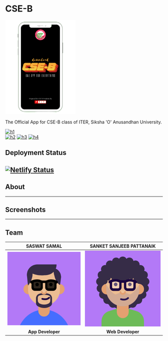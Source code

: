 # CSE-B
<img src="assets/cse_B.png" height=300> 

The Official App for CSE-B class of ITER, Siksha 'O' Anusandhan University. 

[![h1](https://forthebadge.com/images/badges/built-for-android.svg)](https://piysocial.weebly.com)       
[![h2](https://badgen.net/badge/License/MIT/green)](https://piysocial.weebly.com)  [![h3](https://badgen.net/badge/Download/CSE-B/red)](https://bit.ly/csebapp) [![h4](https://badgen.net/badge/BuiltFor/India/orange)](https://piysocial.weebly.com)

## Deployment Status
[![Netlify Status](https://api.netlify.com/api/v1/badges/71699457-ba1d-4ad3-8d17-66acb0475cc0/deploy-status)](https://app.netlify.com/sites/cseb-iter/deploys)
-----------

## About 
------------

## Screenshots
--------------

## Team

| **SASWAT SAMAL** | **SANKET SANJEEB PATTANAIK**| 
| :---: |:---:| 
| [![Saswat](https://github.com/PIYSocial-India/CSE-B/blob/master/assets/Saswat.png)]()    | [![Sanket](https://github.com/PIYSocial-India/CSE-B/blob/master/assets/Sanket.png)]() | 
| **App Developer** | **Web Developer** | 


